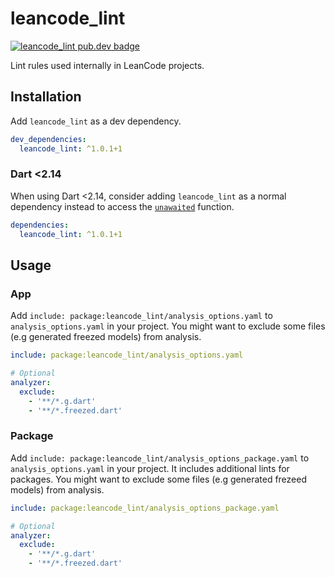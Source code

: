 # leancode_lint

[![leancode_lint pub.dev badge][pub-badge]][pub-badge-link]

Lint rules used internally in LeanCode projects.

## Installation

Add `leancode_lint` as a dev dependency.

```yaml
dev_dependencies:
  leancode_lint: ^1.0.1+1
```

### Dart <2.14

When using Dart <2.14, consider adding `leancode_lint` as a normal dependency
instead to access the
[`unawaited`](https://api.dart.dev/stable/2.14.0/dart-async/unawaited.html)
function.

```yaml
dependencies:
  leancode_lint: ^1.0.1+1
```

## Usage

### App

Add `include: package:leancode_lint/analysis_options.yaml` to
`analysis_options.yaml` in your project. You might want to exclude some files
(e.g generated freezed models) from analysis.

```yaml
include: package:leancode_lint/analysis_options.yaml

# Optional
analyzer:
  exclude:
    - '**/*.g.dart'
    - '**/*.freezed.dart'
```

### Package

Add `include: package:leancode_lint/analysis_options_package.yaml` to
`analysis_options.yaml` in your project. It includes additional lints for
packages. You might want to exclude some files (e.g generated frezeed models)
from analysis.

```yaml
include: package:leancode_lint/analysis_options_package.yaml

# Optional
analyzer:
  exclude:
    - '**/*.g.dart'
    - '**/*.freezed.dart'
```

[pub-badge]: https://img.shields.io/pub/v/leancode_lint
[pub-badge-link]: https://pub.dev/packages/leancode_lint
